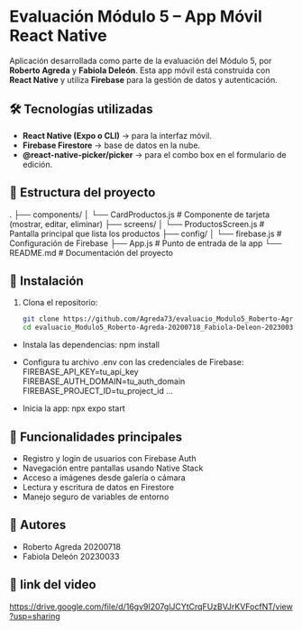 # Evaluación Módulo 5 – App Móvil React Native

Aplicación desarrollada como parte de la evaluación del Módulo 5, por **Roberto Agreda** y **Fabiola Deleón**. Esta app móvil está construida con **React Native** y utiliza **Firebase** para la gestión de datos y autenticación.

## 🛠️ Tecnologías utilizadas

- **React Native (Expo o CLI)** → para la interfaz móvil.  
- **Firebase Firestore** → base de datos en la nube.  
- **@react-native-picker/picker** → para el combo box en el formulario de edición.  

## 📂 Estructura del proyecto
.
├── components/
│   └── CardProductos.js    # Componente de tarjeta (mostrar, editar, eliminar)
├── screens/
│   └── ProductosScreen.js  # Pantalla principal que lista los productos
├── config/
│   └── firebase.js         # Configuración de Firebase
├── App.js                  # Punto de entrada de la app
└── README.md               # Documentación del proyecto


## 🚀 Instalación

1. Clona el repositorio:
   ```bash
   git clone https://github.com/Agreda73/evaluacio_Modulo5_Roberto-Agreda-20200718_Fabiola-Deleon-20230036.git
   cd evaluacio_Modulo5_Roberto-Agreda-20200718_Fabiola-Deleon-20230036

- Instala las dependencias:
npm install
- Configura tu archivo .env con las credenciales de Firebase:
FIREBASE_API_KEY=tu_api_key
FIREBASE_AUTH_DOMAIN=tu_auth_domain
FIREBASE_PROJECT_ID=tu_project_id
...


- Inicia la app:
npx expo start


## 🔧 Funcionalidades principales
- Registro y login de usuarios con Firebase Auth
- Navegación entre pantallas usando Native Stack
- Acceso a imágenes desde galería o cámara
- Lectura y escritura de datos en Firestore
- Manejo seguro de variables de entorno

## 👥 Autores
- Roberto Agreda 20200718
- Fabiola Deleón 20230033

##  🎥 link del video 

https://drive.google.com/file/d/16gv9I207glJCYtCrqFUzBVJrKVFocfNT/view?usp=sharing

